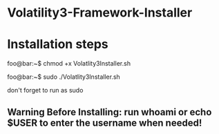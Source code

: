 # Volatility3-Framework-Installer
# Installation steps


foo@bar:~$ chmod +x Volatlity3Installer.sh

foo@bar:~$ sudo ./Volatlity3Installer.sh

don't forget to run as sudo

## Warning Before Installing: run whoami or echo $USER to enter the username when needed!
